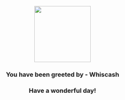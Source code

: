 <p align="center">
    <img src="https://raw.githubusercontent.com/PokeAPI/sprites/master/sprites/pokemon/340.png" width="150" height="150">
</p>
<h3 align="center">You have been greeted by - <b>Whiscash</b></h3>
<h3 align="center">Have a wonderful day!</h3>
